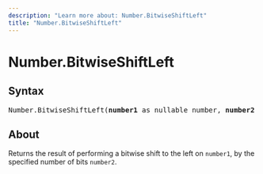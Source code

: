 ```yaml
---
description: "Learn more about: Number.BitwiseShiftLeft"
title: "Number.BitwiseShiftLeft"
---
```

# Number.BitwiseShiftLeft

## Syntax

<pre>
Number.BitwiseShiftLeft(<b>number1</b> as nullable number, <b>number2</b> as nullable number) as nullable number
</pre>

## About

Returns the result of performing a bitwise shift to the left on `number1`, by the specified number of bits `number2`.

